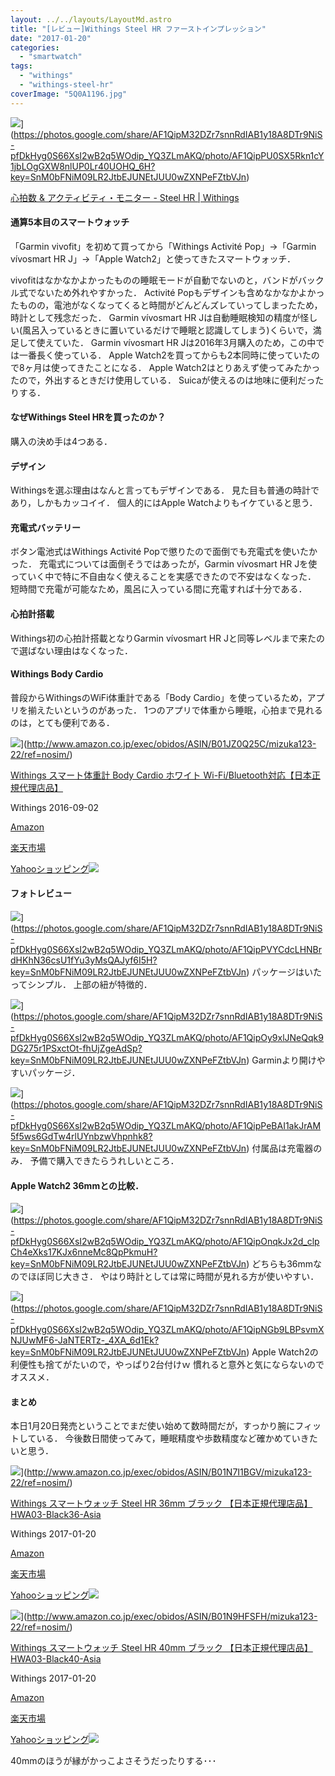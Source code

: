 ```yaml
---
layout: ../../layouts/LayoutMd.astro
title: "[レビュー]Withings Steel HR ファーストインプレッション"
date: "2017-01-20"
categories: 
  - "smartwatch"
tags: 
  - "withings"
  - "withings-steel-hr"
coverImage: "5Q0A1196.jpg"
---
```


![](https://lh3.googleusercontent.com/dGab8k4l344epq_DT0Ol0dNsCIGvjfzqeYZ-0_XVq9J7m9_OzKgSPya0ER6anPcvDhSM-Be6LYMY0CL19ZzZTHdGMzeQaXk7B1suQc6uxOU9wCfyqAVBHfJarlS8owzHx9ntWZ4=w1920-h1280-no)](https://photos.google.com/share/AF1QipM32DZr7snnRdIAB1y18A8DTr9NiS-pfDkHyg0S66XsI2wB2q5WOdip_YQ3ZLmAKQ/photo/AF1QipPU0SX5Rkn1cY1jbLOgGXW8nlUP0Lr40UOHQ_6H?key=SnM0bFNiM09LR2JtbEJUNEtJUU0wZXNPeFZtbVJn)

[心拍数 & アクティビティ・モニター \- Steel HR \| Withings](https://www.withings.com/jp/ja/steel-hr)

#### 通算5本目のスマートウォッチ

「Garmin vivofit」を初めて買ってから「Withings Activité Pop」→「Garmin vívosmart HR J」→「Apple Watch2」と使ってきたスマートウォッチ．

vivofitはなかなかよかったものの睡眠モードが自動でないのと，バンドがバックル式でないため外れやすかった． Activité Popもデザインも含めなかなかよかったものの，電池がなくなってくると時間がどんどんズレていってしまったため，時計として残念だった． Garmin vívosmart HR Jは自動睡眠検知の精度が怪しい(風呂入っているときに置いているだけで睡眠と認識してしまう)くらいで，満足して使えていた． Garmin vívosmart HR Jは2016年3月購入のため，この中では一番長く使っている． Apple Watch2を買ってからも2本同時に使っていたので8ヶ月は使ってきたことになる． Apple Watch2はとりあえず使ってみたかったので，外出するときだけ使用している． Suicaが使えるのは地味に便利だったりする．

#### なぜWithings Steel HRを買ったのか？

購入の決め手は4つある．

#### デザイン

Withingsを選ぶ理由はなんと言ってもデザインである． 見た目も普通の時計であり，しかもカッコイイ． 個人的にはApple Watchよりもイケていると思う．

#### 充電式バッテリー

ボタン電池式はWithings Activité Popで懲りたので面倒でも充電式を使いたかった． 充電式については面倒そうではあったが，Garmin vívosmart HR Jを使っていく中で特に不自由なく使えることを実感できたので不安はなくなった． 短時間で充電が可能なため，風呂に入っている間に充電すれば十分である．

#### 心拍計搭載

Withings初の心拍計搭載となりGarmin vívosmart HR Jと同等レベルまで来たので選ばない理由はなくなった．

#### Withings Body Cardio

普段からWithingsのWiFi体重計である「Body Cardio」を使っているため，アプリを揃えたいというのがあった． 1つのアプリで体重から睡眠，心拍まで見れるのは，とても便利である．

![](/archive/images/31WJPgqe%2BLL._SL160_.jpg)](http://www.amazon.co.jp/exec/obidos/ASIN/B01JZ0Q25C/mizuka123-22/ref=nosim/)

[Withings スマート体重計 Body Cardio ホワイト Wi-Fi/Bluetooth対応【日本正規代理店品】](http://www.amazon.co.jp/exec/obidos/ASIN/B01JZ0Q25C/mizuka123-22/ref=nosim/)

Withings 2016-09-02

[Amazon](http://www.amazon.co.jp/gp/search?keywords=Withings%20%E3%82%B9%E3%83%9E%E3%83%BC%E3%83%88%E4%BD%93%E9%87%8D%E8%A8%88%20Body%20Cardio%20%E3%83%9B%E3%83%AF%E3%82%A4%E3%83%88%20Wi-Fi%2FBluetooth%E5%AF%BE%E5%BF%9C%E3%80%90%E6%97%A5%E6%9C%AC%E6%AD%A3%E8%A6%8F%E4%BB%A3%E7%90%86%E5%BA%97%E5%93%81%E3%80%91&__mk_ja_JP=%E3%82%AB%E3%82%BF%E3%82%AB%E3%83%8A&tag=mizuka123-22)

[楽天市場](http://hb.afl.rakuten.co.jp/hgc/032b53ee.4b34c5ee.0f4a541e.f440145e/?pc=http%3A%2F%2Fsearch.rakuten.co.jp%2Fsearch%2Fmall%2FWithings%2520%25E3%2582%25B9%25E3%2583%259E%25E3%2583%25BC%25E3%2583%2588%25E4%25BD%2593%25E9%2587%258D%25E8%25A8%2588%2520Body%2520Cardio%2520%25E3%2583%259B%25E3%2583%25AF%25E3%2582%25A4%25E3%2583%2588%2520Wi-Fi%252FBluetooth%25E5%25AF%25BE%25E5%25BF%259C%25E3%2580%2590%25E6%2597%25A5%25E6%259C%25AC%25E6%25AD%25A3%25E8%25A6%258F%25E4%25BB%25A3%25E7%2590%2586%25E5%25BA%2597%25E5%2593%2581%25E3%2580%2591%2F-%2Ff.1-p.1-s.1-sf.0-st.A-v.2%3Fx%3D0%26scid%3Daf_ich_link_urltxt%26m%3Dhttp%3A%2F%2Fm.rakuten.co.jp%2F)

[Yahooショッピング![](http://ad.jp.ap.valuecommerce.com/servlet/gifbanner?sid=3066752&pid=881990642)](http://ck.jp.ap.valuecommerce.com/servlet/referral?sid=3066752&pid=881990642&vc_url=http%3A%2F%2Fsearch.shopping.yahoo.co.jp%2Fsearch%3Fp%3DWithings%2520%25E3%2582%25B9%25E3%2583%259E%25E3%2583%25BC%25E3%2583%2588%25E4%25BD%2593%25E9%2587%258D%25E8%25A8%2588%2520Body%2520Cardio%2520%25E3%2583%259B%25E3%2583%25AF%25E3%2582%25A4%25E3%2583%2588%2520Wi-Fi%252FBluetooth%25E5%25AF%25BE%25E5%25BF%259C%25E3%2580%2590%25E6%2597%25A5%25E6%259C%25AC%25E6%25AD%25A3%25E8%25A6%258F%25E4%25BB%25A3%25E7%2590%2586%25E5%25BA%2597%25E5%2593%2581%25E3%2580%2591&vcptn=kaereba)

#### フォトレビュー

![](https://lh3.googleusercontent.com/RWaKhpNRe_3dh3H5T8vIMvZV7IXa2qDe8KVB1PUCrIpCcNMgV4BVAAtB4H9t68FplxHMIPFYapvA8xbvWXx7NIXglZ6GuPVTuwPFcmCAVn284H38ni0MHrhP8BT3mftjloq2Rx_85a4W7XZ-flZGEyLVMLnhPXONQs4BTPjOr7FYVAMpKhzxhYcqq-uOEReFm1KNyRFlx1JzCMYk3IACr5IxNHv6p9nNA5A57izHE0ORdPJDA8WZn4cTi07AOH5Z9s0LYCboezChauomHWG6W1V9jHRmwkp2u7Jh6P9jNl6Cx68iCxKb7D7igMZ51-ByKyun0fRFnyJvbCVJBHatkWZRr3nNARGuksmvKSP2t2dM75O5bgPusLvbDqAkhq_SYH1tc2hnLjipjcLnm1WQgat_PF9bl1xN-9MYZVeAW5v9Qv1d_nESh1vjgjeEghIxhi9bqeGgtmn42VPJrGbivn5DQr6CzO-t106WctDfYyvQcSsALD1bwxRJO7Z6GyJY3W28yaXuVUgqFHftjQSvpSxiBGYc54TJfjZm9gfuWrN5XYC0YQ4dvbStpB2iNUTP0n_0yWEqQEv5YjsnWGWRU1YISunJr3_f7B34FynzoXoOcTJlR2iTGRxPm8m_7MEBiaaDUkEqcq2BW7oXYEtjXedXCGZuZwi4pmsNnNYuXQM=w1920-h1280-no)](https://photos.google.com/share/AF1QipM32DZr7snnRdIAB1y18A8DTr9NiS-pfDkHyg0S66XsI2wB2q5WOdip_YQ3ZLmAKQ/photo/AF1QipPVYCdcLHNBrdHKhN36csU1fYu3yMsQAJyf6I5H?key=SnM0bFNiM09LR2JtbEJUNEtJUU0wZXNPeFZtbVJn) パッケージはいたってシンプル． 上部の紐が特徴的．

![](https://lh3.googleusercontent.com/AOj56EtlM58kWq2RTWP-0DmGiLvEc7eaZIPLUls7lIx7vVGNgV11VivJzi5BjII_08r97nfrRvOpRZOUYblpTfRe9K-Q5g-2QpVFlFUSWOnGveXqzbahbdbHYvU0qqqP1Jj8q1DXu1v6JS6fady7frckr1PKTNS4bPZOA762H4vvbtmwlDVpK36ZjkEvaTzO5otz58tnjxOlb4c2T4lQ7P8lRzciwb-AHLPjpL4W1uXUEyq6YCJrnteCmV3mMEv7W3VUkjf-bVnnwUePLEnPqtDTFK0DboA8k5i_v0BBxaD9-p9TCLoSqbEV25VgcroUEnwYYteIPPR2__956H_cgTEbQMPehii4OF8yrxSVrdcAWEfF2fWbkAExw2jxtSHtIR59p7RDFz93_uXJaFkznhbpKyEx16c_2qFn1lWdqZxfiygaHSTQZ4ojbhTHYpr3lOVoNhIehdu_e5LCdv2o62dkMEE6hOhOGHEzyAGX-aptcgP819Rkoj7vPaEeEwJv7EiBh9YuGDvQtrovgSlza4pGT4qjBps6HGC11_ZzJ-SytrSEu8X38D-rEkK3_igCgMGf6vYZiEmSkEOcbZT9Nq03UAqkshosbPGTkifd5qGxhBzSI195Z5SijOVLMJO8NVPqf-R7_kR3f_TkJuVtSAbwEeGA5KvPvwCY1Tz5kCI=w1920-h1280-no)](https://photos.google.com/share/AF1QipM32DZr7snnRdIAB1y18A8DTr9NiS-pfDkHyg0S66XsI2wB2q5WOdip_YQ3ZLmAKQ/photo/AF1QipOy9xlJNeQqk9DG275r1PSxctOt-fhUjZgeAdSp?key=SnM0bFNiM09LR2JtbEJUNEtJUU0wZXNPeFZtbVJn) Garminより開けやすいパッケージ．

![](https://lh3.googleusercontent.com/g92rGMBEtAS0fC7ocZ4UBjctsdw-Z-50M5UNN1jDECcIUKq4_rXpaZ3Yjc5Nen5xSEbXHTMYD5m71DpgL4wQPnhTV_YSywQZ8qdPIWoEw5pKIfpplH18zgcdHTBoOSIs3syWrq5mFrt9T-8W1NkOV-gvYrc4F2K7We5oGX2oxFMRKd-n_NqruojIHNziw1WKJzMwViHKf33E6yKlkWIS_KhKMPW81bBGi6pEa8cmGtVNOFiedkcHn1zzUqGaOy-YoWirSyucDG0MnTZ9wYSUOSufQYjgcvoC-exuEwcpI18HHgIOKgmoR_z5hmjlvLQ4VyaZXdovGIXBurOpirQDDRwanlujKvdsQTYqiZ87AYX6fESpTMSItKrBdVN6EBz5nnZkdFHyy70Oj36muG0gfZpU7ihT-3p-E0-6vzNvpEPlzlWJzUunkFgI27ObaOHljAdVqS9mEHYHaomuHsVRObVhIgzofBA0aTEksYnqQziEEzyskfl94Xuqb4oxM0Vu2veRYEZ5tetxnexuqS2_SkdzDsDcBzM-e7l80QRM9BUvyjwna8ufVD3Bir9INqbXGFK6EvmH3bLzNuaYDSCDzDp8QY_EYU4zNsL0Jb4YFhxmQlou0iWKecGzDN328897leGYYw-stpeB1c-nDHPRWqmvtwDRyDc3-cuAu_rxc2Q=w1920-h1280-no)](https://photos.google.com/share/AF1QipM32DZr7snnRdIAB1y18A8DTr9NiS-pfDkHyg0S66XsI2wB2q5WOdip_YQ3ZLmAKQ/photo/AF1QipPeBAI1akJrAM5f5ws6GdTw4rlUYnbzwVhpnhk8?key=SnM0bFNiM09LR2JtbEJUNEtJUU0wZXNPeFZtbVJn) 付属品は充電器のみ． 予備で購入できたらうれしいところ．

#### Apple Watch2 36mmとの比較．

![](https://lh3.googleusercontent.com/eCN33aFzLbjmL22y_lS2m59Ij3T35xwsVZZ4OG_oiE_8q4Uv-pKCqR2ziumU5Dj4BUl5uGBMBU1JGSIwlKMq7YVoCEu-p6XvS6MrEZT1uIMCjfqatzEOF75JVJyXCsbDtJlGRt0ewwrCy-pQsvPHV6DoxReXRaXjJ6kwgSP7RkMFtHIiJQjMT8mtpzJ63JZYGFOyRfzZjpmbzgmHwidMLJDSR0jvttemyGtolS1bYp6n-E3wQuhVEBJsICV9pjPE3wxYwNcoEuRylN819jdckFSK7-a2oM2SibizmTofYSs9DVUWLD1Oz3-MvfY_6HdnahgZgFV00OVfzI1vjjHFyHY0-hXmp1hnMAApH2hLBEdMvgwEE5ktRrSGWocVxNMZK1pfpvwq8jh7pWAhh1JdvfgBNVaOM_kRqeIoUygjDrCgnrj7Gsgduf8FA7I_ow44kkdCPRGgwfAgBVMWNz-XyuUHAHZzaWugPgta7N2SOOx8XcLZOmKLHp68NMjTqutjccV2qQ9gEqHrPqBuLyFnCilhxXYXBR2GWMjar8GDGV5z8z0FdM9b-8ftpGhFHGRHDNPq-QQVV6nv1SYjjJWVF166DpF23DYAgDFqdELn5SHZbXS5W9E5Ti1PzniFpe-un9BzXf9ENfabiGNPRleCScm1CeO6IybvKx25tIbMK-Y=w1920-h1280-no)](https://photos.google.com/share/AF1QipM32DZr7snnRdIAB1y18A8DTr9NiS-pfDkHyg0S66XsI2wB2q5WOdip_YQ3ZLmAKQ/photo/AF1QipOnqkJx2d_clpCh4eXks17KJx6nneMc8QpPkmuH?key=SnM0bFNiM09LR2JtbEJUNEtJUU0wZXNPeFZtbVJn) どちらも36mmなのでほぼ同じ大きさ． やはり時計としては常に時間が見れる方が使いやすい．

![](https://lh3.googleusercontent.com/48bdfWRQGUx1nOzicj2cJjCdrl4PEb3Qewyq99ag5jQuouTU42GokhxGU7PujzV9ZSrTH2DgbaiHQacTNbWBoMQhR7PJejCkCzOIjpdRqUixq92nhv879SF3yABkpsuRZV2BjTlUumVYxYEvGIfgZr3Q2Yjup6tHuaq3JNQU3xeMyoUdISNpA-4OHbVcTeypg2VgXCXIKXs1HHZ-mdLeywpyIrb4ileCKNqHw4vJPvBT9m59k_76D-NqMy8XsP_PAKXWT_SmNifTWDL8ldSCQw6gEKkNZPnQuM807a9UyS5om1Bpsj_6BKTLSzc7URjiLdiz2FSSwE0g2ovOPJNApo3X02ampjDTunYfoP3yjZbL2rrvNXTo_xeUC9gniNuCAMU7m2KOStVQMtdTYTQkWxtRW1O35wOSlEDuYnGAGr8xRdySYO07JrjbeL1Cv8Vq1S0lHbDGmvZIbDGzj3TryXM4wXhTwkLoanSK0jCSAEtRdgfWOOoaqqyeq6ZNIFu8whc1Ac1-X7mo4saaqRNT_x8OMM0iQvoEnpFNIR8pidSgFiDhIkujU7KtdWckPU20LK_qYaDm8VpxHQnYuOJhgGqVJa-BXrRhLUx0xh9TQZ_oi8_UGFJ5Dc6h-dAbKuBI71WxHObXbG3LidnYEh0YL4PkrrpTFnR2mU2tecHkUqA=w1920-h1280-no)](https://photos.google.com/share/AF1QipM32DZr7snnRdIAB1y18A8DTr9NiS-pfDkHyg0S66XsI2wB2q5WOdip_YQ3ZLmAKQ/photo/AF1QipNGb9LBPsvmXNJUwMF6-JaNTERTz-_4XA_6d1Ek?key=SnM0bFNiM09LR2JtbEJUNEtJUU0wZXNPeFZtbVJn) Apple Watch2の利便性も捨てがたいので，やっぱり2台付けｗ 慣れると意外と気にならないのでオススメ．

#### まとめ

本日1月20日発売ということでまだ使い始めて数時間だが，すっかり腕にフィットしている． 今後数日間使ってみて，睡眠精度や歩数精度など確かめていきたいと思う．

![](/archive/images/51eWzQA6CiL._SL160_.jpg)](http://www.amazon.co.jp/exec/obidos/ASIN/B01N7I1BGV/mizuka123-22/ref=nosim/)

[Withings スマートウォッチ Steel HR 36mm ブラック 【日本正規代理店品】 HWA03-Black36-Asia](http://www.amazon.co.jp/exec/obidos/ASIN/B01N7I1BGV/mizuka123-22/ref=nosim/)

Withings 2017-01-20

[Amazon](http://www.amazon.co.jp/gp/search?keywords=Withings%20%E3%82%B9%E3%83%9E%E3%83%BC%E3%83%88%E3%82%A6%E3%82%A9%E3%83%83%E3%83%81%20Steel%20HR%2036mm%20%E3%83%96%E3%83%A9%E3%83%83%E3%82%AF%20%E3%80%90%E6%97%A5%E6%9C%AC%E6%AD%A3%E8%A6%8F%E4%BB%A3%E7%90%86%E5%BA%97%E5%93%81%E3%80%91%20HWA03-Black36-Asia&__mk_ja_JP=%E3%82%AB%E3%82%BF%E3%82%AB%E3%83%8A&tag=mizuka123-22)

[楽天市場](http://hb.afl.rakuten.co.jp/hgc/032b53ee.4b34c5ee.0f4a541e.f440145e/?pc=http%3A%2F%2Fsearch.rakuten.co.jp%2Fsearch%2Fmall%2FWithings%2520%25E3%2582%25B9%25E3%2583%259E%25E3%2583%25BC%25E3%2583%2588%25E3%2582%25A6%25E3%2582%25A9%25E3%2583%2583%25E3%2583%2581%2520Steel%2520HR%252036mm%2520%25E3%2583%2596%25E3%2583%25A9%25E3%2583%2583%25E3%2582%25AF%2520%25E3%2580%2590%25E6%2597%25A5%25E6%259C%25AC%25E6%25AD%25A3%25E8%25A6%258F%25E4%25BB%25A3%25E7%2590%2586%25E5%25BA%2597%25E5%2593%2581%25E3%2580%2591%2520HWA03-Black36-Asia%2F-%2Ff.1-p.1-s.1-sf.0-st.A-v.2%3Fx%3D0%26scid%3Daf_ich_link_urltxt%26m%3Dhttp%3A%2F%2Fm.rakuten.co.jp%2F)

[Yahooショッピング![](http://ad.jp.ap.valuecommerce.com/servlet/gifbanner?sid=3066752&pid=881990642)](http://ck.jp.ap.valuecommerce.com/servlet/referral?sid=3066752&pid=881990642&vc_url=http%3A%2F%2Fsearch.shopping.yahoo.co.jp%2Fsearch%3Fp%3DWithings%2520%25E3%2582%25B9%25E3%2583%259E%25E3%2583%25BC%25E3%2583%2588%25E3%2582%25A6%25E3%2582%25A9%25E3%2583%2583%25E3%2583%2581%2520Steel%2520HR%252036mm%2520%25E3%2583%2596%25E3%2583%25A9%25E3%2583%2583%25E3%2582%25AF%2520%25E3%2580%2590%25E6%2597%25A5%25E6%259C%25AC%25E6%25AD%25A3%25E8%25A6%258F%25E4%25BB%25A3%25E7%2590%2586%25E5%25BA%2597%25E5%2593%2581%25E3%2580%2591%2520HWA03-Black36-Asia&vcptn=kaereba)

![](/archive/images/513urI2AN4L._SL160_.jpg)](http://www.amazon.co.jp/exec/obidos/ASIN/B01N9HFSFH/mizuka123-22/ref=nosim/)

[Withings スマートウォッチ Steel HR 40mm ブラック 【日本正規代理店品】 HWA03-Black40-Asia](http://www.amazon.co.jp/exec/obidos/ASIN/B01N9HFSFH/mizuka123-22/ref=nosim/)

Withings 2017-01-20

[Amazon](http://www.amazon.co.jp/gp/search?keywords=Withings%20%E3%82%B9%E3%83%9E%E3%83%BC%E3%83%88%E3%82%A6%E3%82%A9%E3%83%83%E3%83%81%20Steel%20HR%2040mm%20%E3%83%96%E3%83%A9%E3%83%83%E3%82%AF%20%E3%80%90%E6%97%A5%E6%9C%AC%E6%AD%A3%E8%A6%8F%E4%BB%A3%E7%90%86%E5%BA%97%E5%93%81%E3%80%91%20HWA03-Black40-Asia&__mk_ja_JP=%E3%82%AB%E3%82%BF%E3%82%AB%E3%83%8A&tag=mizuka123-22)

[楽天市場](http://hb.afl.rakuten.co.jp/hgc/032b53ee.4b34c5ee.0f4a541e.f440145e/?pc=http%3A%2F%2Fsearch.rakuten.co.jp%2Fsearch%2Fmall%2FWithings%2520%25E3%2582%25B9%25E3%2583%259E%25E3%2583%25BC%25E3%2583%2588%25E3%2582%25A6%25E3%2582%25A9%25E3%2583%2583%25E3%2583%2581%2520Steel%2520HR%252040mm%2520%25E3%2583%2596%25E3%2583%25A9%25E3%2583%2583%25E3%2582%25AF%2520%25E3%2580%2590%25E6%2597%25A5%25E6%259C%25AC%25E6%25AD%25A3%25E8%25A6%258F%25E4%25BB%25A3%25E7%2590%2586%25E5%25BA%2597%25E5%2593%2581%25E3%2580%2591%2520HWA03-Black40-Asia%2F-%2Ff.1-p.1-s.1-sf.0-st.A-v.2%3Fx%3D0%26scid%3Daf_ich_link_urltxt%26m%3Dhttp%3A%2F%2Fm.rakuten.co.jp%2F)

[Yahooショッピング![](http://ad.jp.ap.valuecommerce.com/servlet/gifbanner?sid=3066752&pid=881990642)](http://ck.jp.ap.valuecommerce.com/servlet/referral?sid=3066752&pid=881990642&vc_url=http%3A%2F%2Fsearch.shopping.yahoo.co.jp%2Fsearch%3Fp%3DWithings%2520%25E3%2582%25B9%25E3%2583%259E%25E3%2583%25BC%25E3%2583%2588%25E3%2582%25A6%25E3%2582%25A9%25E3%2583%2583%25E3%2583%2581%2520Steel%2520HR%252040mm%2520%25E3%2583%2596%25E3%2583%25A9%25E3%2583%2583%25E3%2582%25AF%2520%25E3%2580%2590%25E6%2597%25A5%25E6%259C%25AC%25E6%25AD%25A3%25E8%25A6%258F%25E4%25BB%25A3%25E7%2590%2586%25E5%25BA%2597%25E5%2593%2581%25E3%2580%2591%2520HWA03-Black40-Asia&vcptn=kaereba)

40mmのほうが縁がかっこよさそうだったりする･･･
